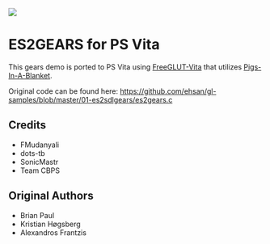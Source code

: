 [![](https://i.ytimg.com/vi/SlRyVEASOMg/0.jpg)](https://www.youtube.com/watch?v=SlRyVEASOMg)

# ES2GEARS for PS Vita
This gears demo is ported to PS Vita using [FreeGLUT-Vita](https://github.com/FMudanyali/freeglut-vita) that utilizes [Pigs-In-A-Blanket](https://github.com/SonicMastr/Pigs-In-A-Blanket).

Original code can be found here: https://github.com/ehsan/gl-samples/blob/master/01-es2sdlgears/es2gears.c

## Credits
- FMudanyali
- dots-tb
- SonicMastr
- Team CBPS
## Original Authors
- Brian Paul
- Kristian Høgsberg
- Alexandros Frantzis

